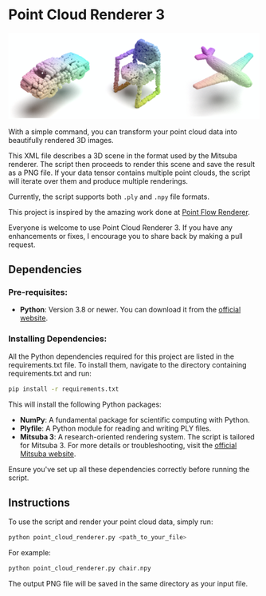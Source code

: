 # Point Cloud Renderer 3

![mitsuba rendering](mitsuba_rendering.png)

With a simple command, you can transform your point cloud data into beautifully rendered 3D images.

This XML file describes a 3D scene in the format used by the Mitsuba renderer. 
The script then proceeds to render this scene and save the result as a PNG file. 
If your data tensor contains multiple point clouds, the script will iterate over them and produce multiple renderings.

Currently, the script supports both `.ply` and `.npy` file formats.

This project is inspired by the amazing work done at [Point Flow Renderer](https://github.com/zekunhao1995/PointFlowRenderer). 

Everyone is welcome to use Point Cloud Renderer 3. 
If you have any enhancements or fixes, I encourage you to share back by making a pull request.

## Dependencies

### Pre-requisites:
- **Python**: Version 3.8 or newer. You can download it from the [official website](https://www.python.org/downloads/).

### Installing Dependencies:
All the Python dependencies required for this project are listed in the requirements.txt file. To install them, navigate to the directory containing requirements.txt and run:

```bash
pip install -r requirements.txt
```
This will install the following Python packages:

- **NumPy**: A fundamental package for scientific computing with Python.
- **Plyfile**: A Python module for reading and writing PLY files.
- **Mitsuba 3**: A research-oriented rendering system. The script is tailored for Mitsuba 3. For more details or troubleshooting, visit the [official Mitsuba website](http://www.mitsuba-renderer.org).

Ensure you've set up all these dependencies correctly before running the script.

## Instructions

To use the script and render your point cloud data, simply run:
```bash
python point_cloud_renderer.py <path_to_your_file>
```

For example:

```bash
python point_cloud_renderer.py chair.npy
```

The output PNG file will be saved in the same directory as your input file.
